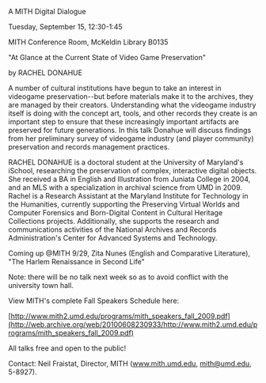 A MITH Digital Dialogue

Tuesday, September 15, 12:30-1:45

MITH Conference Room, McKeldin Library B0135

"At Glance at the Current State of Video Game Preservation"

by RACHEL DONAHUE

A number of cultural institutions have begun to take an interest in videogame preservation--but before materials make it to the archives, they are managed by their creators. Understanding what the videogame industry itself is doing with the concept art, tools, and other records they create is an important step to ensure that these increasingly important artifacts are preserved for future generations. In this talk Donahue will discuss findings from her preliminary survey of videogame industry (and player community) preservation and records management practices.

RACHEL DONAHUE is a doctoral student at the University of Maryland's iSchool, researching the preservation of complex, interactive digital objects. She received a BA in English and Illustration from Juniata College in 2004, and an MLS with a specialization in archival science from UMD in 2009. Rachel is a Research Assistant at the Maryland Institute for Technology in the Humanities, currently supporting the Preserving Virtual Worlds and Computer Forensics and Born-Digital Content in Cultural Heritage Collections projects. Additionally, she supports the research and communications activities of the National Archives and Records Administration's Center for Advanced Systems and Technology.

Coming up @MITH 9/29, Zita Nunes (English and Comparative Literature), "The Harlem Renaissance in Second Life"

Note: there will be no talk next week so as to avoid conflict with the university town hall.

View MITH's complete Fall Speakers Schedule here:

[http://www.mith2.umd.edu/programs/mith_speakers_fall_2009.pdf](http://web.archive.org/web/20100608230933/http://www.mith2.umd.edu/programs/mith_speakers_fall_2009.pdf)

All talks free and open to the public!

Contact: Neil Fraistat, Director, MITH (www.mith.umd.edu, mith@umd.edu, 5-8927).